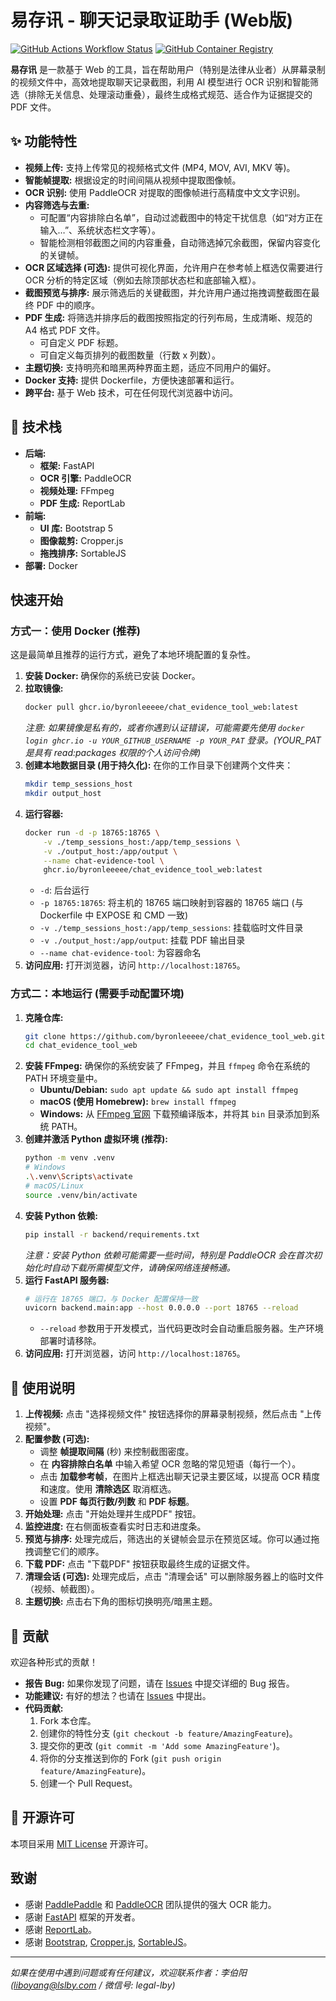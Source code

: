 # 易存讯 - 聊天记录取证助手 (Web版)

[![GitHub Actions Workflow Status](https://img.shields.io/github/actions/workflow/status/ByronLeeeee/chat_evidence_tool_web/docker-publish-ghcr.yml?branch=main&style=flat-square)](https://github.com/ByronLeeeee/chat_evidence_tool_web/actions/workflows/docker-publish-ghcr.yml)
[![GitHub Container Registry](https://img.shields.io/badge/ghcr.io-ByronLeeeee/chat_evidence_tool_web-blue?style=flat-square)](https://github.com/ByronLeeeee/chat_evidence_tool_web/pkgs/container/chat-evidence-tool-web)

**易存讯** 是一款基于 Web 的工具，旨在帮助用户（特别是法律从业者）从屏幕录制的视频文件中，高效地提取聊天记录截图，利用 AI 模型进行 OCR 识别和智能筛选（排除无关信息、处理滚动重叠），最终生成格式规范、适合作为证据提交的 PDF 文件。


## ✨ 功能特性

*   **视频上传:** 支持上传常见的视频格式文件 (MP4, MOV, AVI, MKV 等)。
*   **智能帧提取:** 根据设定的时间间隔从视频中提取图像帧。
*   **OCR 识别:** 使用 PaddleOCR 对提取的图像帧进行高精度中文文字识别。
*   **内容筛选与去重:**
    *   可配置“内容排除白名单”，自动过滤截图中的特定干扰信息（如“对方正在输入…”、系统状态栏文字等）。
    *   智能检测相邻截图之间的内容重叠，自动筛选掉冗余截图，保留内容变化的关键帧。
*   **OCR 区域选择 (可选):** 提供可视化界面，允许用户在参考帧上框选仅需要进行 OCR 分析的特定区域（例如去除顶部状态栏和底部输入框）。
*   **截图预览与排序:** 展示筛选后的关键截图，并允许用户通过拖拽调整截图在最终 PDF 中的顺序。
*   **PDF 生成:** 将筛选并排序后的截图按照指定的行列布局，生成清晰、规范的 A4 格式 PDF 文件。
    *   可自定义 PDF 标题。
    *   可自定义每页排列的截图数量（行数 x 列数）。
*   **主题切换:** 支持明亮和暗黑两种界面主题，适应不同用户的偏好。
*   **Docker 支持:** 提供 Dockerfile，方便快速部署和运行。
*   **跨平台:** 基于 Web 技术，可在任何现代浏览器中访问。

## 🚀 技术栈

*   **后端:**
    *   **框架:** FastAPI
    *   **OCR 引擎:** PaddleOCR
    *   **视频处理:** FFmpeg
    *   **PDF 生成:** ReportLab
*   **前端:**
    *   **UI 库:** Bootstrap 5
    *   **图像裁剪:** Cropper.js
    *   **拖拽排序:** SortableJS
*   **部署:** Docker

## 快速开始

### 方式一：使用 Docker (推荐)

这是最简单且推荐的运行方式，避免了本地环境配置的复杂性。

1.  **安装 Docker:** 确保你的系统已安装 Docker。
2.  **拉取镜像:**
    ```bash
    docker pull ghcr.io/byronleeeee/chat_evidence_tool_web:latest
    ```
    *注意: 如果镜像是私有的，或者你遇到认证错误，可能需要先使用 `docker login ghcr.io -u YOUR_GITHUB_USERNAME -p YOUR_PAT` 登录。(YOUR_PAT 是具有 read:packages 权限的个人访问令牌)*
3.  **创建本地数据目录 (用于持久化):**
    在你的工作目录下创建两个文件夹：
    ```bash
    mkdir temp_sessions_host
    mkdir output_host
    ```
4.  **运行容器:**
    ```bash
    docker run -d -p 18765:18765 \
        -v ./temp_sessions_host:/app/temp_sessions \
        -v ./output_host:/app/output \
        --name chat-evidence-tool \
        ghcr.io/byronleeeee/chat_evidence_tool_web:latest
    ```
    *   `-d`: 后台运行
    *   `-p 18765:18765`: 将主机的 18765 端口映射到容器的 18765 端口 (与 Dockerfile 中 EXPOSE 和 CMD 一致)
    *   `-v ./temp_sessions_host:/app/temp_sessions`: 挂载临时文件目录
    *   `-v ./output_host:/app/output`: 挂载 PDF 输出目录
    *   `--name chat-evidence-tool`: 为容器命名
5.  **访问应用:** 打开浏览器，访问 `http://localhost:18765`。

### 方式二：本地运行 (需要手动配置环境)

1.  **克隆仓库:**
    ```bash
    git clone https://github.com/byronleeeee/chat_evidence_tool_web.git
    cd chat_evidence_tool_web
    ```
2.  **安装 FFmpeg:**
    确保你的系统安装了 FFmpeg，并且 `ffmpeg` 命令在系统的 PATH 环境变量中。
    *   **Ubuntu/Debian:** `sudo apt update && sudo apt install ffmpeg`
    *   **macOS (使用 Homebrew):** `brew install ffmpeg`
    *   **Windows:** 从 [FFmpeg 官网](https://ffmpeg.org/download.html) 下载预编译版本，并将其 `bin` 目录添加到系统 PATH。
3.  **创建并激活 Python 虚拟环境 (推荐):**
    ```bash
    python -m venv .venv
    # Windows
    .\.venv\Scripts\activate
    # macOS/Linux
    source .venv/bin/activate
    ```
4.  **安装 Python 依赖:**
    ```bash
    pip install -r backend/requirements.txt
    ```
    *注意：安装 Python 依赖可能需要一些时间，特别是 PaddleOCR 会在首次初始化时自动下载所需模型文件，请确保网络连接畅通。*
5.  **运行 FastAPI 服务器:**
    ```bash
    # 运行在 18765 端口，与 Docker 配置保持一致
    uvicorn backend.main:app --host 0.0.0.0 --port 18765 --reload
    ```
    *   `--reload` 参数用于开发模式，当代码更改时会自动重启服务器。生产环境部署时请移除。
6.  **访问应用:** 打开浏览器，访问 `http://localhost:18765`。

## 📝 使用说明

1.  **上传视频:** 点击 "选择视频文件" 按钮选择你的屏幕录制视频，然后点击 "上传视频"。
2.  **配置参数 (可选):**
    *   调整 **帧提取间隔** (秒) 来控制截图密度。
    *   在 **内容排除白名单** 中输入希望 OCR 忽略的常见短语（每行一个）。
    *   点击 **加载参考帧**，在图片上框选出聊天记录主要区域，以提高 OCR 精度和速度。使用 **清除选区** 取消框选。
    *   设置 **PDF 每页行数/列数** 和 **PDF 标题**。
3.  **开始处理:** 点击 "开始处理并生成PDF" 按钮。
4.  **监控进度:** 在右侧面板查看实时日志和进度条。
5.  **预览与排序:** 处理完成后，筛选出的关键帧会显示在预览区域。你可以通过拖拽调整它们的顺序。
6.  **下载 PDF:** 点击 "下载PDF" 按钮获取最终生成的证据文件。
7.  **清理会话 (可选):** 处理完成后，点击 "清理会话" 可以删除服务器上的临时文件（视频、帧截图）。
8.  **主题切换:** 点击右下角的图标切换明亮/暗黑主题。

## 🤝 贡献

欢迎各种形式的贡献！

*   **报告 Bug:** 如果你发现了问题，请在 [Issues](https://github.com/byronleeeee/chat_evidence_tool_web/issues) 中提交详细的 Bug 报告。
*   **功能建议:** 有好的想法？也请在 [Issues](https://github.com/byronleeeee/chat_evidence_tool_web/issues) 中提出。
*   **代码贡献:**
    1.  Fork 本仓库。
    2.  创建你的特性分支 (`git checkout -b feature/AmazingFeature`)。
    3.  提交你的更改 (`git commit -m 'Add some AmazingFeature'`)。
    4.  将你的分支推送到你的 Fork (`git push origin feature/AmazingFeature`)。
    5.  创建一个 Pull Request。

## 📜 开源许可

本项目采用 [MIT License](LICENSE) 开源许可。 

## 致谢

*   感谢 [PaddlePaddle](https://github.com/PaddlePaddle/Paddle) 和 [PaddleOCR](https://github.com/PaddlePaddle/PaddleOCR) 团队提供的强大 OCR 能力。
*   感谢 [FastAPI](https://fastapi.tiangolo.com/) 框架的开发者。
*   感谢 [ReportLab](https://www.reportlab.com/)。
*   感谢 [Bootstrap](https://getbootstrap.com/), [Cropper.js](https://github.com/fengyuanchen/cropperjs), [SortableJS](https://github.com/SortableJS/Sortable)。

---

*如果在使用中遇到问题或有任何建议，欢迎联系作者：李伯阳 (liboyang@lslby.com / 微信号: legal-lby)*